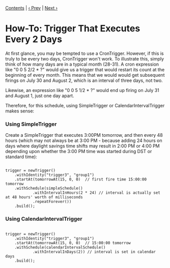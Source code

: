 
<div class="secNavPanel"><a href=".">Contents</a> | <a href="DailyTrigger.html">&lsaquo;&nbsp;Prev</a> | <a href="WeeklyTrigger.html">Next&nbsp;&rsaquo;</a></div>





# How-To: Trigger That Executes Every 2 Days

At first glance, you may be tempted to use a CronTrigger. However, if this is truly to be every two days, CronTrigger won't work. To illustrate this, simply think of how many days are in a typical month (28-31). A cron expression like "0 0 5 2/2 * ?" would give us a trigger that would restart its count at the beginning of every month. This means that we would would get subsequent firings on July 30 and August 2, which is an interval of three days, not two.

Likewise, an expression like "0 0 5 1/2 * ?" would end up firing on July 31 and August 1, just one day apart.

Therefore, for this schedule, using SimpleTrigger or CalendarIntervalTrigger makes sense:

### Using SimpleTrigger

Create a SimpleTrigger that executes 3:00PM tomorrow, and then every 48 hours (which may not always be at 3:00 PM -
because adding 24 hours on days where daylight savings time shifts may result in 2:00 PM or 4:00 PM depending upon
whether the 3:00 PM time was started during DST or standard time):


<pre class="prettyprint highlight"><code class="language-java" data-lang="java">
trigger = newTrigger()
    .withIdentity("trigger3", "group1")
    .startAt(tomorrowAt(15, 0, 0)  // first fire time 15:00:00 tomorrow
    .withSchedule(simpleSchedule()
            .withIntervalInHours(2 * 24) // interval is actually set at 48 hours' worth of milliseconds
            .repeatForever())
    .build();
</code></pre>


### Using CalendarIntervalTrigger


<pre class="prettyprint highlight"><code class="language-java" data-lang="java">
trigger = newTrigger()
    .withIdentity("trigger3", "group1")
    .startAt(tomorrowAt(15, 0, 0)  // 15:00:00 tomorrow
    .withSchedule(calendarIntervalSchedule()
            .withIntervalInDays(2)) // interval is set in calendar days
    .build();
</code></pre>
